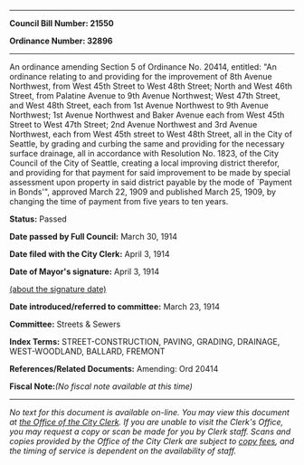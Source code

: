 

********

**Council Bill Number: 21550**
   
**Ordinance Number: 32896**
********

 An ordinance amending Section 5 of Ordinance No. 20414, entitled: "An ordinance relating to and providing for the improvement of 8th Avenue Northwest, from West 45th Street to West 48th Street; North and West 46th Street, from Palatine Avenue to 9th Avenue Northwest; West 47th Street, and West 48th Street, each from 1st Avenue Northwest to 9th Avenue Northwest; 1st Avenue Northwest and Baker Avenue each from West 45th Street to West 47th Street; 2nd Avenue Northwest and 3rd Avenue Northwest, each from West 45th street to West 48th Street, all in the City of Seattle, by grading and curbing the same and providing for the necessary surface drainage, all in accordance with Resolution No. 1823, of the City Council of the City of Seattle, creating a local improving district therefor, and providing for that payment for said improvement to be made by special assessment upon property in said district payable by the mode of `Payment in Bonds'", approved March 22, 1909 and published March 25, 1909, by changing the time of payment from five years to ten years.

**Status:** Passed
   
**Date passed by Full Council:** March 30, 1914
   
**Date filed with the City Clerk:** April 3, 1914
   
**Date of Mayor's signature:** April 3, 1914
   
[(about the signature date)](/~public/approvaldate.htm)
   
   
   
**Date introduced/referred to committee:** March 23, 1914
   
**Committee:** Streets & Sewers
   
   
**Index Terms:** STREET-CONSTRUCTION, PAVING, GRADING, DRAINAGE, WEST-WOODLAND, BALLARD, FREMONT

**References/Related Documents:** Amending: Ord 20414

**Fiscal Note:**_(No fiscal note available at this time)_
********

_No text for this document is available on-line. You may view this document at [the Office of the City Clerk](http://www.seattle.gov/leg/clerk/contactUs.htm). If you are unable to visit the Clerk's Office, you may request a copy or scan be made for you by Clerk staff. Scans and copies provided by the Office of the City Clerk are subject to [copy fees](http://clerk.seattle.gov/~public/clerkfees.htm), and the timing of service is dependent on the availability of staff._


